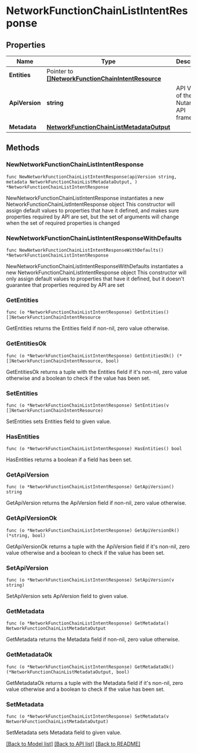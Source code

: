 # NetworkFunctionChainListIntentResponse

## Properties

Name | Type | Description | Notes
------------ | ------------- | ------------- | -------------
**Entities** | Pointer to [**[]NetworkFunctionChainIntentResource**](NetworkFunctionChainIntentResource.md) |  | [optional] 
**ApiVersion** | **string** | API Version of the Nutanix v3 API framework. | [readonly] [default to "3.1.0"]
**Metadata** | [**NetworkFunctionChainListMetadataOutput**](NetworkFunctionChainListMetadataOutput.md) |  | 

## Methods

### NewNetworkFunctionChainListIntentResponse

`func NewNetworkFunctionChainListIntentResponse(apiVersion string, metadata NetworkFunctionChainListMetadataOutput, ) *NetworkFunctionChainListIntentResponse`

NewNetworkFunctionChainListIntentResponse instantiates a new NetworkFunctionChainListIntentResponse object
This constructor will assign default values to properties that have it defined,
and makes sure properties required by API are set, but the set of arguments
will change when the set of required properties is changed

### NewNetworkFunctionChainListIntentResponseWithDefaults

`func NewNetworkFunctionChainListIntentResponseWithDefaults() *NetworkFunctionChainListIntentResponse`

NewNetworkFunctionChainListIntentResponseWithDefaults instantiates a new NetworkFunctionChainListIntentResponse object
This constructor will only assign default values to properties that have it defined,
but it doesn't guarantee that properties required by API are set

### GetEntities

`func (o *NetworkFunctionChainListIntentResponse) GetEntities() []NetworkFunctionChainIntentResource`

GetEntities returns the Entities field if non-nil, zero value otherwise.

### GetEntitiesOk

`func (o *NetworkFunctionChainListIntentResponse) GetEntitiesOk() (*[]NetworkFunctionChainIntentResource, bool)`

GetEntitiesOk returns a tuple with the Entities field if it's non-nil, zero value otherwise
and a boolean to check if the value has been set.

### SetEntities

`func (o *NetworkFunctionChainListIntentResponse) SetEntities(v []NetworkFunctionChainIntentResource)`

SetEntities sets Entities field to given value.

### HasEntities

`func (o *NetworkFunctionChainListIntentResponse) HasEntities() bool`

HasEntities returns a boolean if a field has been set.

### GetApiVersion

`func (o *NetworkFunctionChainListIntentResponse) GetApiVersion() string`

GetApiVersion returns the ApiVersion field if non-nil, zero value otherwise.

### GetApiVersionOk

`func (o *NetworkFunctionChainListIntentResponse) GetApiVersionOk() (*string, bool)`

GetApiVersionOk returns a tuple with the ApiVersion field if it's non-nil, zero value otherwise
and a boolean to check if the value has been set.

### SetApiVersion

`func (o *NetworkFunctionChainListIntentResponse) SetApiVersion(v string)`

SetApiVersion sets ApiVersion field to given value.


### GetMetadata

`func (o *NetworkFunctionChainListIntentResponse) GetMetadata() NetworkFunctionChainListMetadataOutput`

GetMetadata returns the Metadata field if non-nil, zero value otherwise.

### GetMetadataOk

`func (o *NetworkFunctionChainListIntentResponse) GetMetadataOk() (*NetworkFunctionChainListMetadataOutput, bool)`

GetMetadataOk returns a tuple with the Metadata field if it's non-nil, zero value otherwise
and a boolean to check if the value has been set.

### SetMetadata

`func (o *NetworkFunctionChainListIntentResponse) SetMetadata(v NetworkFunctionChainListMetadataOutput)`

SetMetadata sets Metadata field to given value.



[[Back to Model list]](../README.md#documentation-for-models) [[Back to API list]](../README.md#documentation-for-api-endpoints) [[Back to README]](../README.md)


